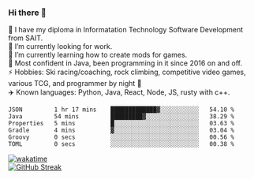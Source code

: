 ### Hi there 👋  
🏫 I have my diploma in Informatation Technology Software Development from SAIT.  
🔭 I’m currently looking for work.  
🌱 I’m currently learning how to create mods for games.  
💬 Most confident in Java, been programming in it since 2016 on and off.    
⚡ Hobbies: Ski racing/coaching, rock climbing, competitive video games, various TCG, and programmer by night 🦉    
✈️ Known languages: Python, Java, React, Node, JS, rusty with c++.   

<!--START_SECTION:waka-->

```text
JSON         1 hr 17 mins    █████████████▓░░░░░░░░░░░   54.10 %
Java         54 mins         █████████▓░░░░░░░░░░░░░░░   38.29 %
Properties   5 mins          █░░░░░░░░░░░░░░░░░░░░░░░░   03.63 %
Gradle       4 mins          ▓░░░░░░░░░░░░░░░░░░░░░░░░   03.04 %
Groovy       0 secs          ░░░░░░░░░░░░░░░░░░░░░░░░░   00.56 %
TOML         0 secs          ░░░░░░░░░░░░░░░░░░░░░░░░░   00.38 %
```

<!--END_SECTION:waka-->
[![wakatime](https://wakatime.com/badge/user/0faaefc2-6c25-440d-9987-812d347cadb8.svg)](https://wakatime.com/@0faaefc2-6c25-440d-9987-812d347cadb8)  
[![GitHub Streak](http://github-readme-streak-stats.herokuapp.com?user=liamandaidan&theme=radical&date_format=M%20j%5B%2C%20Y%5D)](https://git.io/streak-stats)
